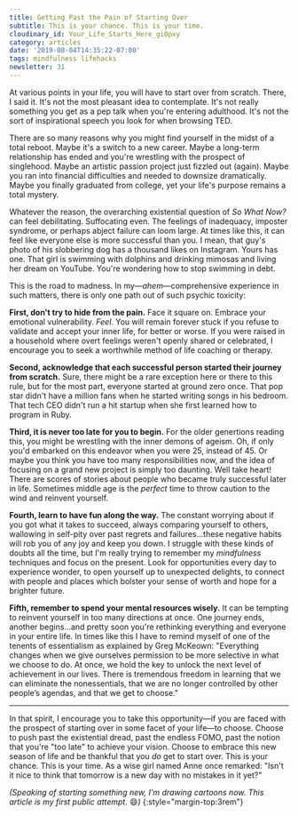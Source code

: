 ```yaml
---
title: Getting Past the Pain of Starting Over
subtitle: This is your chance. This is your time.
cloudinary_id: Your_Life_Starts_Here_gi0pxy
category: articles
date: '2019-08-04T14:35:22-07:00'
tags: mindfulness lifehacks
newsletter: 31
---
```


At various points in your life, you will have to start over from scratch. There, I said it. It's not the most pleasant idea to contemplate. It's not really something you get as a pep talk when you're entering adulthood. It's not the sort of inspirational speech you look for when browsing TED.

There are so many reasons why you might find yourself in the midst of a total reboot. Maybe it's a switch to a new career. Maybe a long-term relationship has ended and you're wrestling with the prospect of singlehood. Maybe an artistic passion project just fizzled out (again). Maybe you ran into financial difficulties and needed to downsize dramatically. Maybe you finally graduated from college, yet your life's purpose remains a total mystery.

Whatever the reason, the overarching existential question of _So What Now?_ can feel debilitating. Suffocating even. The feelings of inadequacy, imposter syndrome, or perhaps abject failure can loom large. At times like this, it can feel like everyone else is more successful than you. I mean, that guy's photo of his slobbering dog has a thousand likes on Instagram. Yours has one. That girl is swimming with dolphins and drinking mimosas and living her dream on YouTube. You're wondering how to stop swimming in debt.

This is the road to madness. In my—_ahem_—comprehensive experience in such matters, there is only one path out of such psychic toxicity:

**First, don't try to hide from the pain.** Face it square on. Embrace your emotional vulnerability. _Feel_. You will remain forever stuck if you refuse to validate and accept your inner life, for better or worse. If you were raised in a household where overt feelings weren't openly shared or celebrated, I encourage you to seek a worthwhile method of life coaching or therapy.

**Second, acknowledge that each successful person started their journey from scratch.** Sure, there might be a rare exception here or there to this rule, but for the most part, everyone started at ground zero once. That pop star didn't have a million fans when he started writing songs in his bedroom. That tech CEO didn't run a hit startup when she first learned how to program in Ruby. 

**Third, it is never too late for you to begin.** For the older genertions reading this, you might be wrestling with the inner demons of ageism. Oh, if only you'd embarked on this endeavor when you were 25, instead of 45. Or maybe you think you have too many responsibilities now, and the idea of focusing on a grand new project is simply too daunting. Well take heart! There are scores of stories about people who became truly successful later in life. Sometimes middle age is the _perfect_ time to throw caution to the wind and reinvent yourself.

**Fourth, learn to have fun along the way.** The constant worrying about if you got what it takes to succeed, always comparing yourself to others, wallowing in self-pity over past regrets and failures…these negative habits will rob you of any joy and keep you down. I struggle with these kinds of doubts all the time, but I'm really trying to remember my _mindfulness_ techniques and focus on the present. Look for opportunities every day to experience wonder, to open yourself up to unexpected delights, to connect with people and places which bolster your sense of worth and hope for a brighter future.

**Fifth, remember to spend your mental resources wisely.** It can be tempting to reinvent yourself in too many directions at once. One journey ends, another begins…and pretty soon you're rethinking everything and everyone in your entire life. In times like this I have to remind myself of one of the tenents of essentialism as explained by Greg McKeown: "Everything changes when we give ourselves permission to be more selective in what we choose to do. At once, we hold the key to unlock the next level of achievement in our lives. There is tremendous freedom in learning that we can eliminate the nonessentials, that we are no longer controlled by other people’s agendas, and that we get to choose."

----

In that spirit, I encourage you to take this opportunity—if you are faced with the prospect of starting over in some facet of your life—to choose. Choose to push past the existential dread, past the endless FOMO, past the notion that you're "too late" to achieve your vision. Choose to embrace this new season of life and be thankful that you _do_ get to start over. This is your chance. This is your time. As a wise girl named Anne once remarked: "Isn't it nice to think that tomorrow is a new day with no mistakes in it yet?"

_(Speaking of starting something new, I'm drawing cartoons now. This article is my first public attempt._ 😄_)_
{:style="margin-top:3rem"}
